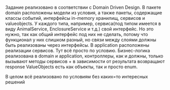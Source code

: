 Задание реализовано в соответствии с Domain Driven Design.
В пакете domain расположены модели из условия, а также пакеты, содержащие классы событий, интерфейсы in-memory хранилищ, сервисов и valueobjects. У каждого типа, например, сервиса(под типом имеется в виду AnimalService,
EnclosureService и т.д.) свой интерфейс. Но это нужно, так как общий интерфейс под них не сделать, потому что функционал у них слишком разный, но связи между слоями должны быть реализованы через интерфейсы.
В application расположены реализации сервисов. Тут всё просто по условию.
Бизнес-логика реализована в domain и application, контроллеры, как и должны, только вызывают методы сервисов + в зависимости от результата возвращают response
ValueObjects есть как объекты, так и просто enum.

В целом всё реализовано по условиям без каких=то интересных решений
